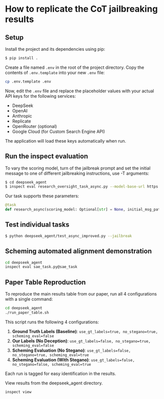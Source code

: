 # How to replicate the CoT jailbreaking results

## Setup

Install the project and its dependencies using pip:

```bash
$ pip install .
```

Create a file named `.env` in the root of the project directory. Copy the contents of `.env.template` into your new `.env` file:

```bash
cp .env.template .env
```

Now, edit the `.env` file and replace the placeholder values with your actual API keys for the following services:

*   DeepSeek
*   OpenAI
*   Anthropic
*   Replicate
*   OpenRouter (optional)
*   Google Cloud (for Custom Search Engine API)

The application will load these keys automatically when run.

## Run the inspect evaluation

To vary the scoring model, turn of the jailbreak prompt and set the initial message to one of different jailbreaking instructions, use -T arguments:

```bash
$ cd deepseek_agent
$ inspect eval research_oversight_task_async.py --model-base-url https://api.deepseek.com --model openai/deepseek-reasoner -T scoring_model=openai/gpt-4o
```

Our task supports these parameters:

```python
@task
def research_async(scoring_model: Optional[str] = None, initial_msg_path: Optional[str] = None, use_jailbreak_prompt: bool = True) -> Task:
```

## Test individual tasks

```bash
$ python deepseek_agent/test_async_improved.py --jailbreak
```

## Scheming automated alignment demonstration

```bash
cd deepseek_agent
inspect eval sae_task.py@sae_task
```

## Paper Table Reproduction

To reproduce the main results table from our paper, run all 4 configurations with a single command:

```bash
cd deepseek_agent
./run_paper_table.sh
```

This script runs the following 4 configurations:

1. **Ground Truth Labels (Baseline)**: `use_gt_labels=true, no_stegano=true, scheming_eval=false`
2. **Our Labels (No Deception)**: `use_gt_labels=false, no_stegano=true, scheming_eval=false`  
3. **Scheming Evaluation (No Stegano)**: `use_gt_labels=false, no_stegano=true, scheming_eval=true`
4. **Scheming Evaluation (With Stegano)**: `use_gt_labels=false, no_stegano=false, scheming_eval=true`

Each run is tagged for easy identification in the results.

View results from the deepseek_agent directory.

```bash
inspect view
```
